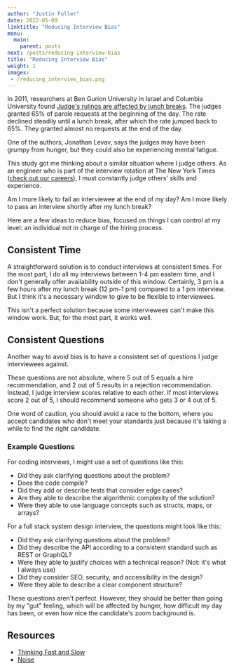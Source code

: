 ```yaml
---
author: "Justin Fuller"
date: 2022-05-09
linktitle: "Reducing Interview Bias"
menu:
  main:
    parent: posts
next: /posts/reducing-interview-bias
title: "Reducing Interview Bias"
weight: 1
images:
 - /reducing_interview_bias.png
--- 
```


In 2011, researchers at Ben Gurion University in Israel and Columbia University found [Judge's rulings are affected by lunch breaks](https://www.pnas.org/doi/10.1073/pnas.1018033108). The judges granted 65% of parole requests at the beginning of the day. The rate declined steadily until a lunch break, after which the rate jumped back to 65%. They granted almost no requests at the end of the day.

<!--more-->

One of the authors, Jonathan Levav, says the judges may have been grumpy from hunger, but they could also be experiencing mental fatigue. 

This study got me thinking about a similar situation where I judge others. As an engineer who is part of the interview rotation at The New York Times ([check out our careers](https://www.nytco.com/careers/)), I must constantly judge others' skills and experience.

Am I more likely to fail an interviewee at the end of my day? Am I more likely to pass an interview shortly after my lunch break?

Here are a few ideas to reduce bias, focused on things I can control at my level: an individual not in charge of the hiring process.

## Consistent Time
A straightforward solution is to conduct interviews at consistent times. For the most part, I do all my interviews between 1-4 pm eastern time, and I don't generally offer availability outside of this window. Certainly, 3 pm is a few hours after my lunch break (12 pm-1 pm) compared to a 1 pm interview. But I think it's a necessary window to give to be flexible to interviewees.

This isn't a perfect solution because some interviewees can't make this window work. But, for the most part, it works well.

## Consistent Questions
Another way to avoid bias is to have a consistent set of questions I judge interviewees against. 

These questions are not absolute, where 5 out of 5 equals a hire recommendation, and 2 out of 5 results in a rejection recommendation. Instead, I judge interview scores relative to each other. If most interviews score 2 out of 5, I should recommend someone who gets 3 or 4 out of 5. 

One word of caution, you should avoid a race to the bottom, where you accept candidates who don't meet your standards just because it's taking a while to find the right candidate.

### Example Questions

For coding interviews, I might use a set of questions like this:

* Did they ask clarifying questions about the problem?
* Does the code compile?
* Did they add or describe tests that consider edge cases?
* Are they able to describe the algorithmic complexity of the solution?
* Were they able to use language concepts such as structs, maps, or arrays?

For a full stack system design interview, the questions might look like this:

* Did they ask clarifying questions about the problem?
* Did they describe the API according to a consistent standard such as REST or GraphQL?
* Were they able to justify choices with a technical reason? (Not: it's what I always use)
* Did they consider SEO, security, and accessibility in the design?
* Were they able to describe a clear component structure?

These questions aren't perfect. However, they should be better than going by my "gut" feeling, which will be affected by hunger, how difficult my day has been, or even how nice the candidate's zoom background is.

## Resources

* [Thinking Fast and Slow](https://amzn.to/3Frvad5)
* [Noise](https://amzn.to/3PbvSiT)

